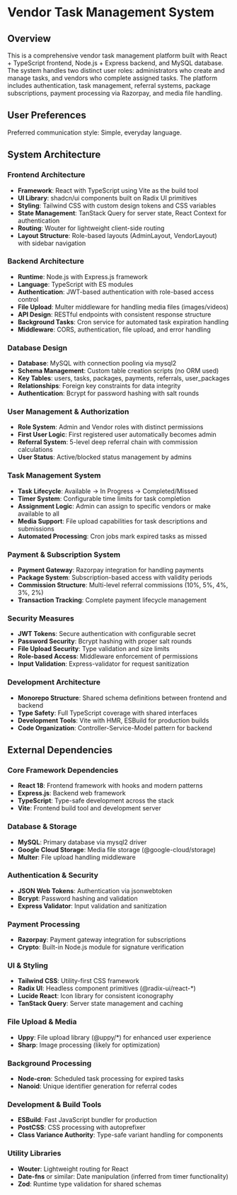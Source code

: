 # Vendor Task Management System

## Overview

This is a comprehensive vendor task management platform built with React + TypeScript frontend, Node.js + Express backend, and MySQL database. The system handles two distinct user roles: administrators who create and manage tasks, and vendors who complete assigned tasks. The platform includes authentication, task management, referral systems, package subscriptions, payment processing via Razorpay, and media file handling.

## User Preferences

Preferred communication style: Simple, everyday language.

## System Architecture

### Frontend Architecture
- **Framework**: React with TypeScript using Vite as the build tool
- **UI Library**: shadcn/ui components built on Radix UI primitives
- **Styling**: Tailwind CSS with custom design tokens and CSS variables
- **State Management**: TanStack Query for server state, React Context for authentication
- **Routing**: Wouter for lightweight client-side routing
- **Layout Structure**: Role-based layouts (AdminLayout, VendorLayout) with sidebar navigation

### Backend Architecture
- **Runtime**: Node.js with Express.js framework
- **Language**: TypeScript with ES modules
- **Authentication**: JWT-based authentication with role-based access control
- **File Upload**: Multer middleware for handling media files (images/videos)
- **API Design**: RESTful endpoints with consistent response structure
- **Background Tasks**: Cron service for automated task expiration handling
- **Middleware**: CORS, authentication, file upload, and error handling

### Database Design
- **Database**: MySQL with connection pooling via mysql2
- **Schema Management**: Custom table creation scripts (no ORM used)
- **Key Tables**: users, tasks, packages, payments, referrals, user_packages
- **Relationships**: Foreign key constraints for data integrity
- **Authentication**: Bcrypt for password hashing with salt rounds

### User Management & Authorization
- **Role System**: Admin and Vendor roles with distinct permissions
- **First User Logic**: First registered user automatically becomes admin
- **Referral System**: 5-level deep referral chain with commission calculations
- **User Status**: Active/blocked status management by admins

### Task Management System
- **Task Lifecycle**: Available → In Progress → Completed/Missed
- **Timer System**: Configurable time limits for task completion
- **Assignment Logic**: Admin can assign to specific vendors or make available to all
- **Media Support**: File upload capabilities for task descriptions and submissions
- **Automated Processing**: Cron jobs mark expired tasks as missed

### Payment & Subscription System
- **Payment Gateway**: Razorpay integration for handling payments
- **Package System**: Subscription-based access with validity periods
- **Commission Structure**: Multi-level referral commissions (10%, 5%, 4%, 3%, 2%)
- **Transaction Tracking**: Complete payment lifecycle management

### Security Measures
- **JWT Tokens**: Secure authentication with configurable secret
- **Password Security**: Bcrypt hashing with proper salt rounds
- **File Upload Security**: Type validation and size limits
- **Role-based Access**: Middleware enforcement of permissions
- **Input Validation**: Express-validator for request sanitization

### Development Architecture
- **Monorepo Structure**: Shared schema definitions between frontend and backend
- **Type Safety**: Full TypeScript coverage with shared interfaces
- **Development Tools**: Vite with HMR, ESBuild for production builds
- **Code Organization**: Controller-Service-Model pattern for backend

## External Dependencies

### Core Framework Dependencies
- **React 18**: Frontend framework with hooks and modern patterns
- **Express.js**: Backend web framework
- **TypeScript**: Type-safe development across the stack
- **Vite**: Frontend build tool and development server

### Database & Storage
- **MySQL**: Primary database via mysql2 driver
- **Google Cloud Storage**: Media file storage (@google-cloud/storage)
- **Multer**: File upload handling middleware

### Authentication & Security
- **JSON Web Tokens**: Authentication via jsonwebtoken
- **Bcrypt**: Password hashing and validation
- **Express Validator**: Input validation and sanitization

### Payment Processing
- **Razorpay**: Payment gateway integration for subscriptions
- **Crypto**: Built-in Node.js module for signature verification

### UI & Styling
- **Tailwind CSS**: Utility-first CSS framework
- **Radix UI**: Headless component primitives (@radix-ui/react-*)
- **Lucide React**: Icon library for consistent iconography
- **TanStack Query**: Server state management and caching

### File Upload & Media
- **Uppy**: File upload library (@uppy/*) for enhanced user experience
- **Sharp**: Image processing (likely for optimization)

### Background Processing
- **Node-cron**: Scheduled task processing for expired tasks
- **Nanoid**: Unique identifier generation for referral codes

### Development & Build Tools
- **ESBuild**: Fast JavaScript bundler for production
- **PostCSS**: CSS processing with autoprefixer
- **Class Variance Authority**: Type-safe variant handling for components

### Utility Libraries
- **Wouter**: Lightweight routing for React
- **Date-fns** or similar: Date manipulation (inferred from timer functionality)
- **Zod**: Runtime type validation for shared schemas